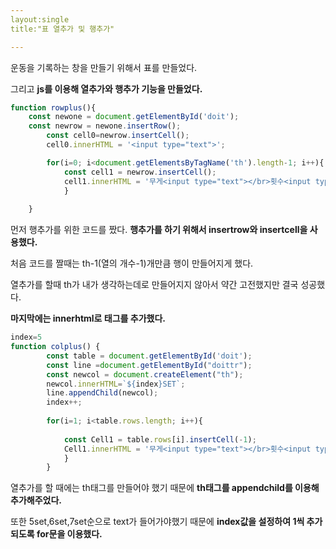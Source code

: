 ```yaml
---
layout:single
title:"표 열추가 및 행추가"

---
```


운동을 기록하는 창을 만들기 위해서 표를 만들었다.

그리고 **js를 이용해 열추가와 행추가 기능을 만들었다.**


```javascript
function rowplus(){
    const newone = document.getElementById('doit');
    const newrow = newone.insertRow();
        const cell0=newrow.insertCell();
        cell0.innerHTML = '<input type="text">';

        for(i=0; i<document.getElementsByTagName('th').length-1; i++){
            const cell1 = newrow.insertCell();
            cell1.innerHTML = '무게<input type="text"></br>횟수<input type="text">';
            }
        
    }
```

먼저 행추가를 위한 코드를 짰다. **행추가를 하기 위해서 insertrow와 insertcell을 사용했다.**

처음 코드를 짤때는 th-1(열의 개수-1)개만큼 행이 만들어지게 했다. 

열추가를 할때 th가 내가 생각하는데로 만들어지지 않아서 약간 고전했지만 결국 성공했다.

**마지막에는 innerhtml로 태그를 추가했다.**

```javascript
index=5
function colplus() {
        const table = document.getElementById('doit');
        const line =document.getElementById("doittr");
        const newcol = document.createElement("th");
        newcol.innerHTML=`${index}SET`;
        line.appendChild(newcol);
        index++;
        
        for(i=1; i<table.rows.length; i++){
            
            const Cell1 = table.rows[i].insertCell(-1);
            Cell1.innerHTML = '무게<input type="text"></br>횟수<input type="text">';
            }
        }
```

  열추가를 할 때에는 th태그를 만들어야 했기 때문에 **th태그를 appendchild를 이용해 추가해주었다.**
  
  또한 5set,6set,7set순으로 text가 들어가야했기 때문에 **index값을 설정하여 1씩 추가되도록 for문을 이용했다.**
  
